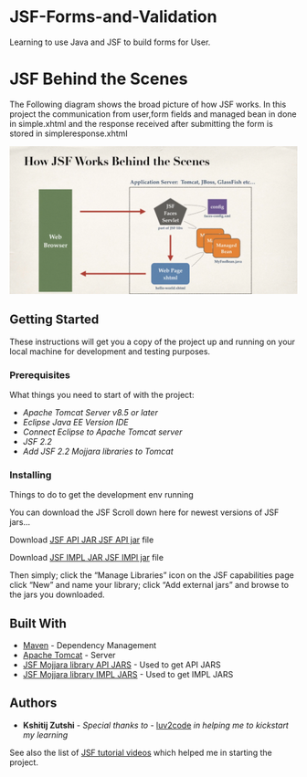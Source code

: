 # JSF-Forms-and-Validation
Learning to use Java and JSF to build forms for User.

# JSF Behind the Scenes

The Following diagram shows the broad picture of how JSF works.
In this project the communication from user,form fields and managed bean in done in simple.xhtml and the response received after submitting the form is stored in simpleresponse.xhtml

![alt text](https://github.com/kshitijzutshi/JSF-Forms-and-Validation/blob/master/JSF%20working%20behind%20the%20scene.png)

## Getting Started

These instructions will get you a copy of the project up and running on your local machine for development and testing purposes. 

### Prerequisites

What things you need to start of with the project:


* *Apache Tomcat Server v8.5 or later*
* *Eclipse Java EE Version IDE*
* *Connect Eclipse to Apache Tomcat server*
* *JSF 2.2*
* *Add JSF 2.2 Mojjara libraries to Tomcat*

### Installing

Things to do to get the development env running

You can download the JSF Scroll down here for newest versions of JSF jars...

  Download [JSF API JAR JSF API jar](http://central.maven.org/maven2/com/sun/faces/jsf-api/) file

  Download [JSF IMPL JAR JSF IMPl jar](http://central.maven.org/maven2/com/sun/faces/jsf-impl/) file

Then simply; click the “Manage Libraries” icon on the JSF capabilities page click “New” and name your library; click “Add external jars” and browse to the jars you downloaded.



## Built With

* [Maven](https://maven.apache.org/) - Dependency Management
* [Apache Tomcat](https://tomcat.apache.org/) - Server
* [JSF Mojjara library API JARS](http://central.maven.org/maven2/com/sun/faces/jsf-api/) - Used to get API JARS
* [JSF Mojjara library IMPL JARS](http://central.maven.org/maven2/com/sun/faces/jsf-impl/) - Used to get IMPL JARS

## Authors

* **Kshitij Zutshi** - *Special thanks to* - [luv2code](http://www.luv2code.com) *in helping me to kickstart my learning*

See also the list of [JSF tutorial videos](https://www.youtube.com/playlist?list=PLEAQNNR8IlB4S8nNUlS0ArfgU1nXlhdRu) which helped me in starting the project.
